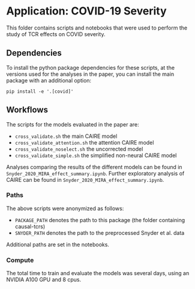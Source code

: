 # Application: COVID-19 Severity

This folder contains scripts and notebooks that were used to perform the study of TCR effects on COVID severity.

## Dependencies
To install the python package dependencies for these scripts,
at the versions used for the analyses in the paper,
you can install the main package with an additional option:

```
pip install -e '.[covid]'
```

## Workflows

The scripts for the models evaluated in the paper are:
- `cross_validate.sh` the main CAIRE model
- `cross_validate_attention.sh` the attention CAIRE model
- `cross_validate_noselect.sh` the uncorrected model
- `cross_validate_simple.sh` the simplified non-neural CAIRE model

Analyses comparing the results of the different models can be found in `Snyder_2020_MIRA_effect_summary.ipynb`.
Further exploratory analysis of CAIRE can be found in `Snyder_2020_MIRA_effect_summary.ipynb`.

### Paths
The above scripts were anonymized as follows: 
- `PACKAGE_PATH` denotes the path to this package (the folder containing causal-tcrs)
- `SNYDER_PATH` denotes the path to the preprocessed Snyder et al. data
  
Additional paths are set in the notebooks.

### Compute

The total time to train and evaluate the models was several days, using an NVIDIA A100 GPU and 8 cpus.
